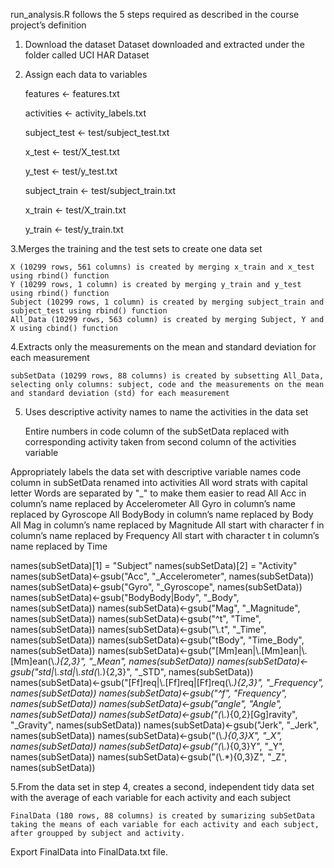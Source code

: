 run_analysis.R follows the 5 steps required as described in the course project’s definition

1. Download the dataset
		Dataset downloaded and extracted under the folder called UCI HAR Dataset

2. Assign each data to variables

	features <- features.txt 
	
	activities <- activity_labels.txt
	
	subject_test <- test/subject_test.txt 
	
	x_test <- test/X_test.txt 
	
	y_test <- test/y_test.txt 
	
	subject_train <- test/subject_train.txt 
	
	x_train <- test/X_train.txt 
	
	y_train <- test/y_train.txt 


3.Merges the training and the test sets to create one data set

	X (10299 rows, 561 columns) is created by merging x_train and x_test using rbind() function
	Y (10299 rows, 1 column) is created by merging y_train and y_test using rbind() function
	Subject (10299 rows, 1 column) is created by merging subject_train and subject_test using rbind() function
	All_Data (10299 rows, 563 column) is created by merging Subject, Y and X using cbind() function

4.Extracts only the measurements on the mean and standard deviation for each measurement

	subSetData (10299 rows, 88 columns) is created by subsetting All_Data, selecting only columns: subject, code and the measurements on the mean and standard deviation (std) for each measurement

5. Uses descriptive activity names to name the activities in the data set

	Entire numbers in code column of the subSetData replaced with corresponding activity taken from second column of the activities variable

Appropriately labels the data set with descriptive variable names
code column in subSetData renamed into activities
All word strats with capital letter
Words are separated by "_" to make them easier to read
All Acc in column’s name replaced by Accelerometer
All Gyro in column’s name replaced by Gyroscope
All BodyBody in column’s name replaced by Body
All Mag in column’s name replaced by Magnitude
All start with character f in column’s name replaced by Frequency
All start with character t in column’s name replaced by Time


names(subSetData)[1] = "Subject"
names(subSetData)[2] = "Activity"
names(subSetData)<-gsub("Acc", "_Accelerometer", names(subSetData))
names(subSetData)<-gsub("Gyro", "_Gyroscope", names(subSetData))
names(subSetData)<-gsub("BodyBody|Body", "_Body", names(subSetData))
names(subSetData)<-gsub("Mag", "_Magnitude", names(subSetData))
names(subSetData)<-gsub("^t", "Time", names(subSetData))
names(subSetData)<-gsub("\\.t", "_Time", names(subSetData))
names(subSetData)<-gsub("tBody", "Time_Body", names(subSetData))
names(subSetData)<-gsub("[Mm]ean|\\.[Mm]ean|\\.[Mm]ean(\\.*){2,3}", "_Mean", names(subSetData))
names(subSetData)<-gsub("std|\\.std|\\.std(\\.*){2,3}", "_STD", names(subSetData))
names(subSetData)<-gsub("[Ff]req|\\.[Ff]req|[Ff]req(\\.*){2,3}", "_Frequency", names(subSetData))
names(subSetData)<-gsub("^f", "Frequency", names(subSetData))
names(subSetData)<-gsub("angle", "Angle", names(subSetData))
names(subSetData)<-gsub("(\\.*){0,2}[Gg]ravity", "_Gravity", names(subSetData))
names(subSetData)<-gsub("Jerk", "_Jerk", names(subSetData))
names(subSetData)<-gsub("(\\.*){0,3}X", "_X", names(subSetData))
names(subSetData)<-gsub("(\\.*){0,3}Y", "_Y", names(subSetData))
names(subSetData)<-gsub("(\\.*){0,3}Z", "_Z", names(subSetData))

5.From the data set in step 4, creates a second, independent tidy data set with the average of each variable for each activity and each subject

	FinalData (180 rows, 88 columns) is created by sumarizing subSetData taking the means of each variable for each activity and each subject, after groupped by subject and activity.
Export FinalData into FinalData.txt file.
